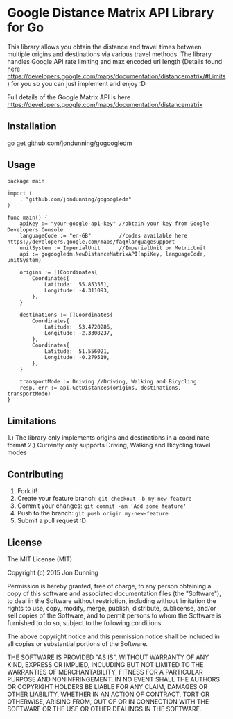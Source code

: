 # Google Distance Matrix API Library for Go

This library allows you obtain the distance and travel times between multiple origins and destinations via various travel methods. 
The library handles Google API rate limiting and max encoded url length (Details found here https://developers.google.com/maps/documentation/distancematrix/#Limits) for you so you can just implement and enjoy :D

Full details of the Google Matrix API is here https://developers.google.com/maps/documentation/distancematrix

## Installation

  go get github.com/jondunning/gogoogledm

## Usage

    package main

    import (
        . "github.com/jondunning/gogoogledm"
    )

    func main() {
        apiKey := "your-google-api-key" //obtain your key from Google Developers Console
        languageCode := "en-GB"         //codes available here https://developers.google.com/maps/faq#languagesupport
        unitSystem := ImperialUnit      //ImperialUnit or MetricUnit
        api := gogoogledm.NewDistanceMatrixAPI(apiKey, languageCode, unitSystem)

        origins := []Coordinates{
            Coordinates{
                Latitude:  55.853551,
                Longitude: -4.311093,
            },
        }

        destinations := []Coordinates{
            Coordinates{
                Latitude:  53.4720286,
                Longitude: -2.3308237,
            },
            Coordinates{
                Latitude:  51.556021,
                Longitude: -0.279519,
            },
        }

        transportMode := Driving //Driving, Walking and Bicycling
        resp, err := api.GetDistances(origins, destinations, transportMode)
    }

## Limitations

1.) The library only implements origins and destinations in a coordinate format
2.) Currently only supports Driving, Walking and Bicycling travel modes

## Contributing

1. Fork it!
2. Create your feature branch: `git checkout -b my-new-feature`
3. Commit your changes: `git commit -am 'Add some feature'`
4. Push to the branch: `git push origin my-new-feature`
5. Submit a pull request :D 

## License

The MIT License (MIT)

Copyright (c) 2015 Jon Dunning

Permission is hereby granted, free of charge, to any person obtaining a copy
of this software and associated documentation files (the "Software"), to deal
in the Software without restriction, including without limitation the rights
to use, copy, modify, merge, publish, distribute, sublicense, and/or sell
copies of the Software, and to permit persons to whom the Software is
furnished to do so, subject to the following conditions:

The above copyright notice and this permission notice shall be included in all
copies or substantial portions of the Software.

THE SOFTWARE IS PROVIDED "AS IS", WITHOUT WARRANTY OF ANY KIND, EXPRESS OR
IMPLIED, INCLUDING BUT NOT LIMITED TO THE WARRANTIES OF MERCHANTABILITY,
FITNESS FOR A PARTICULAR PURPOSE AND NONINFRINGEMENT. IN NO EVENT SHALL THE
AUTHORS OR COPYRIGHT HOLDERS BE LIABLE FOR ANY CLAIM, DAMAGES OR OTHER
LIABILITY, WHETHER IN AN ACTION OF CONTRACT, TORT OR OTHERWISE, ARISING FROM,
OUT OF OR IN CONNECTION WITH THE SOFTWARE OR THE USE OR OTHER DEALINGS IN THE
SOFTWARE.

